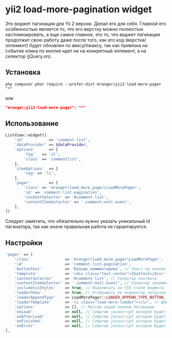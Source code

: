 yii2 load-more-pagination widget
===========================
Это виджет пагинации для Yii 2 версии. Делал его для себя. Главной его особенностью является то, что его верстку можно полностью кастомизировать, а еще самое главное, это то, что виджет пагинации продолжит свою работу даже после того, как его код (верстка/эллемент) будет обновлен по аяксу/пжаксу, так как привязка на событие клика по кнопке идет не на конкретный эллемент, а на селектор (jQuery.on).

## Установка

```
php composer.phar require --prefer-dist mranger/yii2-load-more-pager "*"
```

или

```json
"mranger/yii2-load-more-pager": "*"
```


## Использование

```php
ListView::widget([
	'id'           => 'comment-list',
	'dataProvider' => $dataProvider,
	'options'      => [
	    'tag'   => 'ol',
		'class' => 'commentlist',
	],
	'itemOptions'  => [
		'tag' => 'li',
	],
	'pager'        => [
		'class' => 'mranger\load_more_pager\LoadMorePager',
		'id' => 'comment-list-pagination',
		'contentSelector' => '#comment-list',
        'contentItemSelector' => '.comment:not(.even)',
	],
])
```
Следует заметить, что обязательно нужно указать уникальный id пагинатора, так как иначе правильная работа не гарантируется.


## Настройки

```php
'pager' => [
	'class'               => 'mranger\load_more_pager\LoadMorePager',
	'id'                  => 'comment-list-pagination',
	'buttonText'          => 'Больше комментариев', // Текст на кнопке пагинации
    'template'            => '<div class="text-center">{button}</div>', // Шаблон вывода кнопки пагинации
    'contentSelector'     => '#comment-list', // Селектор контента
    'contentItemSelector' => '.comment:not(.even)', // Селектор эллементов контента
    'includeCssStyles'    => true, // Подключать ли CSS стили виджета, или вы оформите пагинацию сами
    'loaderShow'          => true, // Отображать ли индикатор загрузки
    'loaderAppendType'    => LoadMorePager::LOADER_APPEND_TYPE_BUTTON, // Тот эллемент, к которому будет прикреплен индикатор загрузки. Варианты: тег body, после контента, перед кнопкой пагинации, внутри кнопки пагинации
    'loaderTemplate'      => '<i class="load-more-loader"></i>', // Шаблон индикатора загрузки
    'options'             => [], // Массив опций кнопки паганации
    'onLoad'              => null, // Событие javascript которое будет вызываться в момент начала загрузки новых эллементов, обработчик должен быть описан через JsExpression, в функцию будет передаваться объект с настройками пагинатора, которые вы указали при инициализации
    'onAfterLoad'         => null, // Событие javascript которое будет вызываться в момент окончания загрузки новых эллементов
    'onFinished'          => null, // Событие javascript которое будет вызываться в момент, когда все страницы паганации були загружены
    'onError'             => null, // Событие javascript которое будет вызываться в момент, когда произошла ошибка при загрузке новых эллементов
],
```